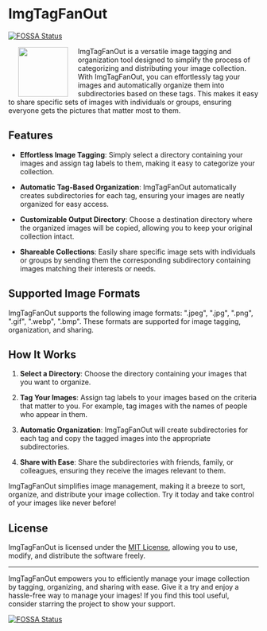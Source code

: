 #   ImgTagFanOut
[![FOSSA Status](https://app.fossa.com/api/projects/git%2Bgithub.com%2Fmanuc66%2FImgTagFanOut.svg?type=shield)](https://app.fossa.com/projects/git%2Bgithub.com%2Fmanuc66%2FImgTagFanOut?ref=badge_shield)


<img src="ImgTagFanOut/Assets/logo.ico" width="100" height="100" hspace="20" align="left" > ImgTagFanOut is a versatile image tagging and organization tool designed to simplify the process of categorizing and distributing your image collection. With ImgTagFanOut, you can effortlessly tag your images and automatically organize them into subdirectories based on these tags. This makes it easy to share specific sets of images with individuals or groups, ensuring everyone gets the pictures that matter most to them.

## Features

- **Effortless Image Tagging**: Simply select a directory containing your images and assign tag labels to them, making it easy to categorize your collection.

- **Automatic Tag-Based Organization**: ImgTagFanOut automatically creates subdirectories for each tag, ensuring your images are neatly organized for easy access.

- **Customizable Output Directory**: Choose a destination directory where the organized images will be copied, allowing you to keep your original collection intact.

- **Shareable Collections**: Easily share specific image sets with individuals or groups by sending them the corresponding subdirectory containing images matching their interests or needs.

## Supported Image Formats

ImgTagFanOut supports the following image formats: ".jpeg", ".jpg", ".png", ".gif", ".webp", ".bmp". These formats are supported for image tagging, organization, and sharing.

## How It Works

1. **Select a Directory**: Choose the directory containing your images that you want to organize.

2. **Tag Your Images**: Assign tag labels to your images based on the criteria that matter to you. For example, tag images with the names of people who appear in them.

3. **Automatic Organization**: ImgTagFanOut will create subdirectories for each tag and copy the tagged images into the appropriate subdirectories.

4. **Share with Ease**: Share the subdirectories with friends, family, or colleagues, ensuring they receive the images relevant to them.

ImgTagFanOut simplifies image management, making it a breeze to sort, organize, and distribute your image collection. Try it today and take control of your images like never before!


## License

ImgTagFanOut is licensed under the [MIT License](LICENSE), allowing you to use, modify, and distribute the software freely.

---

ImgTagFanOut empowers you to efficiently manage your image collection by tagging, organizing, and sharing with ease. Give it a try and enjoy a hassle-free way to manage your images! If you find this tool useful, consider starring the project to show your support.

[![FOSSA Status](https://app.fossa.com/api/projects/git%2Bgithub.com%2Fmanuc66%2FImgTagFanOut.svg?type=large)](https://app.fossa.com/projects/git%2Bgithub.com%2Fmanuc66%2FImgTagFanOut?ref=badge_large)